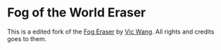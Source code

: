 # Fog of the World Eraser

This is a edited fork of the [Fog Eraser](https://fow.vicc.wang/eraser.html) by [Vic Wang](https://www.vicc.wang/).
All rights and credits goes to them.
 
